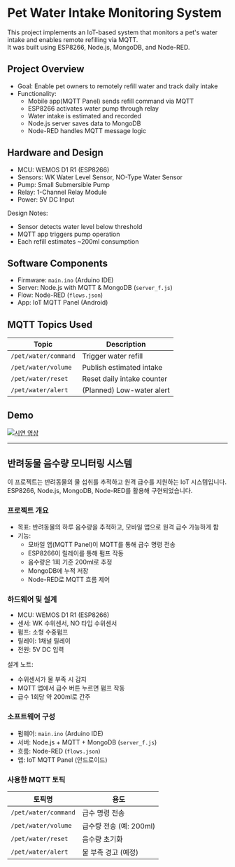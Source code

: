 # Pet Water Intake Monitoring System

This project implements an IoT-based system that monitors a pet's water intake and enables remote refilling via MQTT.  
It was built using ESP8266, Node.js, MongoDB, and Node-RED.

## Project Overview

- Goal: Enable pet owners to remotely refill water and track daily intake
- Functionality:
  - Mobile app(MQTT Panel) sends refill command via MQTT
  - ESP8266 activates water pump through relay
  - Water intake is estimated and recorded
  - Node.js server saves data to MongoDB
  - Node-RED handles MQTT message logic

## Hardware and Design

- MCU: WEMOS D1 R1 (ESP8266)
- Sensors: WK Water Level Sensor, NO-Type Water Sensor
- Pump: Small Submersible Pump
- Relay: 1-Channel Relay Module
- Power: 5V DC Input

Design Notes:
- Sensor detects water level below threshold
- MQTT app triggers pump operation
- Each refill estimates ~200ml consumption

## Software Components

- Firmware: `main.ino` (Arduino IDE)
- Server: Node.js with MQTT & MongoDB (`server_f.js`)
- Flow: Node-RED (`flows.json`)
- App: IoT MQTT Panel (Android)

## MQTT Topics Used

| Topic                 | Description                  |
|-----------------------|------------------------------|
| `/pet/water/command`  | Trigger water refill         |
| `/pet/water/volume`   | Publish estimated intake     |
| `/pet/water/reset`    | Reset daily intake counter   |
| `/pet/water/alert`    | (Planned) Low-water alert    |

## Demo
[![시연 영상](https://img.youtube.com/vi/mQTfiPeakgI/0.jpg)](https://youtu.be/mQTfiPeakgI)

---

## 반려동물 음수량 모니터링 시스템

이 프로젝트는 반려동물의 물 섭취를 추적하고 원격 급수를 지원하는 IoT 시스템입니다.  
ESP8266, Node.js, MongoDB, Node-RED를 활용해 구현되었습니다.

### 프로젝트 개요

- 목표: 반려동물의 하루 음수량을 추적하고, 모바일 앱으로 원격 급수 가능하게 함
- 기능:
  - 모바일 앱(MQTT Panel)이 MQTT를 통해 급수 명령 전송
  - ESP8266이 릴레이를 통해 펌프 작동
  - 음수량은 1회 기준 200ml로 추정
  - MongoDB에 누적 저장
  - Node-RED로 MQTT 흐름 제어

### 하드웨어 및 설계

- MCU: WEMOS D1 R1 (ESP8266)
- 센서: WK 수위센서, NO 타입 수위센서
- 펌프: 소형 수중펌프
- 릴레이: 1채널 릴레이
- 전원: 5V DC 입력

설계 노트:
- 수위센서가 물 부족 시 감지
- MQTT 앱에서 급수 버튼 누르면 펌프 작동
- 급수 1회당 약 200ml로 간주

### 소프트웨어 구성

- 펌웨어: `main.ino` (Arduino IDE)
- 서버: Node.js + MQTT + MongoDB (`server_f.js`)
- 흐름: Node-RED (`flows.json`)
- 앱: IoT MQTT Panel (안드로이드)

### 사용한 MQTT 토픽

| 토픽명                   | 용도                        |
|---------------------------|-----------------------------|
| `/pet/water/command`      | 급수 명령 전송              |
| `/pet/water/volume`       | 급수량 전송 (예: 200ml)     |
| `/pet/water/reset`        | 음수량 초기화               |
| `/pet/water/alert`        | 물 부족 경고 (예정)         |




